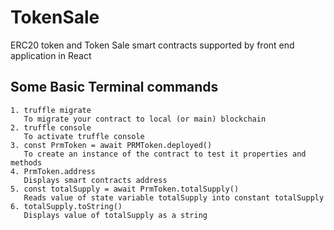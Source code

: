 # TokenSale

ERC20 token and Token Sale smart contracts supported by front end application in React

## Some Basic Terminal commands
```
1. truffle migrate
   To migrate your contract to local (or main) blockchain
2. truffle console
   To activate truffle console
3. const PrmToken = await PRMToken.deployed()
   To create an instance of the contract to test it properties and methods
4. PrmToken.address
   Displays smart contracts address
5. const totalSupply = await PrmToken.totalSupply()
   Reads value of state variable totalSupply into constant totalSupply
6. totalSupply.toString()
   Displays value of totalSupply as a string
   ```
